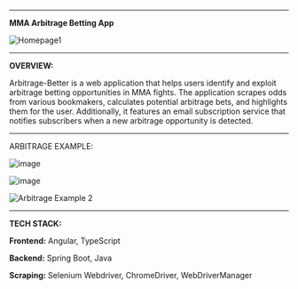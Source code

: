 ________________________________________________________________________________________________________________

**MMA Arbitrage Betting App**

![Homepage1](https://github.com/user-attachments/assets/09e9595e-9688-4e34-8965-edc380edf3ef)

________________________________________________________________________________________________________________

**OVERVIEW:**

Arbitrage-Better is a web application that helps users identify and exploit arbitrage betting opportunities in MMA fights. The application scrapes odds from various bookmakers, calculates potential arbitrage bets, and highlights them for the user. Additionally, it features an email subscription service that notifies subscribers when a new arbitrage opportunity is detected.



________________________________________________________________________________________________________________

ARBITRAGE EXAMPLE:

![image](https://github.com/user-attachments/assets/265fc27e-8e24-41cf-8821-596a05d621bb)

![image](https://github.com/user-attachments/assets/097323ba-698e-49b7-b97c-2e5612299842)


![Arbitrage Example 2](https://github.com/user-attachments/assets/e5ec43fc-3866-47a9-a2e0-faa94cbb624f)



________________________________________________________________________________________________________________
**TECH STACK:**

**Frontend:** Angular, TypeScript

**Backend:** Spring Boot, Java

**Scraping:** Selenium Webdriver, ChromeDriver, WebDriverManager
